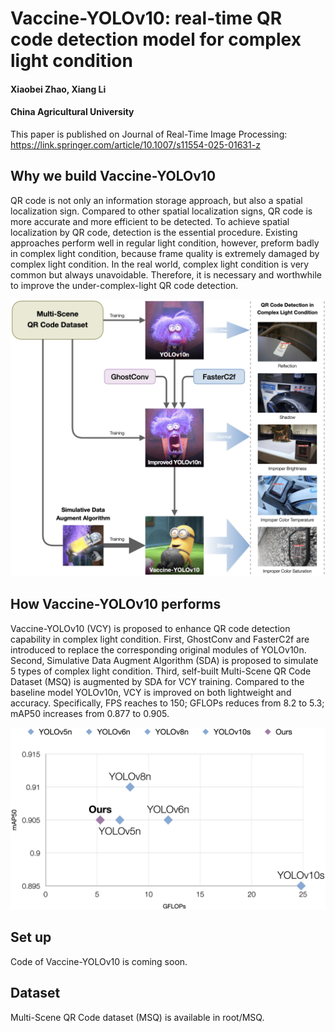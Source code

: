 # Vaccine-YOLOv10: real-time QR code detection model for complex light condition

#### Xiaobei Zhao, Xiang Li
#### China Agricultural University
This paper is published on Journal of Real-Time Image Processing: 
https://link.springer.com/article/10.1007/s11554-025-01631-z

## Why we build Vaccine-YOLOv10
QR code is not only an information storage approach, but also a spatial localization sign. Compared to other spatial localization signs, QR code is more accurate and more efficient to be detected. To achieve spatial localization by QR code, detection is the essential procedure. Existing approaches perform well in regular light condition, however, preform badly in complex light condition, because frame quality is extremely damaged by complex light condition. In the real world, complex light condition is very common but always unavoidable. Therefore, it is necessary and worthwhile to improve the under-complex-light QR code detection.

![Improvement Logic of Vaccine-YOLOv10](/for_readme/Fig1.jpg)

## How Vaccine-YOLOv10 performs
Vaccine-YOLOv10 (VCY) is proposed to enhance QR code detection capability in complex light condition. First, GhostConv and FasterC2f are introduced to replace the corresponding original modules of YOLOv10n. Second, Simulative Data Augment Algorithm (SDA) is proposed to simulate 5 types of complex light condition. Third, self-built Multi-Scene QR Code Dataset (MSQ) is augmented by SDA for VCY training. Compared to the baseline model YOLOv10n, VCY is improved on both lightweight and accuracy. Specifically, FPS reaches to 150; GFLOPs reduces from 8.2 to 5.3; mAP50 increases from 0.877 to 0.905.

![Comparison Experiment](/for_readme/Fig10.jpg)

## Set up
Code of Vaccine-YOLOv10 is coming soon. 

## Dataset
Multi-Scene QR Code dataset (MSQ) is available in root/MSQ. 
